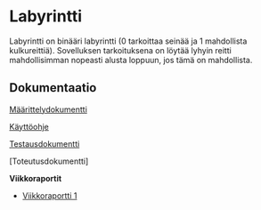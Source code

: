 # Labyrintti

Labyrintti on binääri labyrintti (0 tarkoittaa seinää ja 1 mahdollista kulkureittiä). Sovelluksen tarkoituksena on löytää lyhyin reitti mahdollisimman nopeasti alusta loppuun, jos tämä on mahdollista.

## Dokumentaatio

[Määrittelydokumentti](https://github.com/SIholin/tiralabra-LyhyinReitti/blob/master/documentation/m%C3%A4%C3%A4rittelydokumentti.md)

[Käyttöohje](https://github.com/SIholin/tiralabra-Labyrintti/blob/master/documentation/K%C3%A4ytt%C3%B6ohje.md)

[Testausdokumentti](https://github.com/SIholin/tiralabra-Labyrintti/blob/master/documentation/Testaus.md)

[Toteutusdokumentti]

**Viikkoraportit**
- [Viikkoraportti 1](https://github.com/SIholin/tiralabra-LyhyinReitti/blob/master/documentation/viikkoraportti1.md) 
